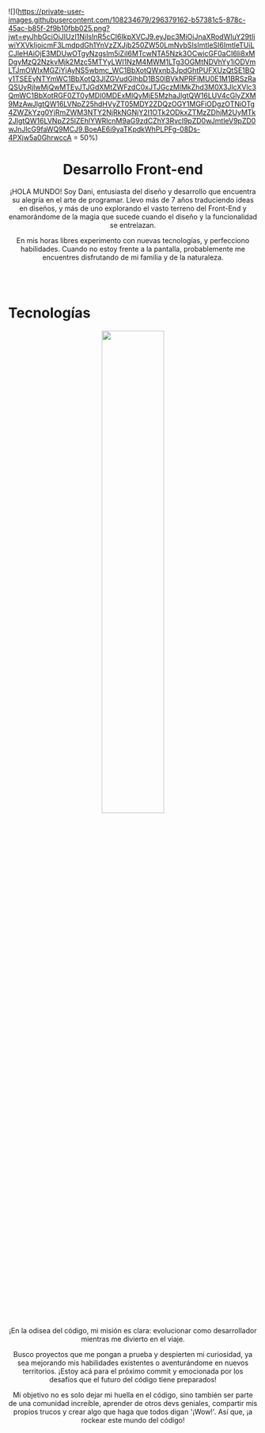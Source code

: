 ![](https://private-user-images.githubusercontent.com/108234679/296379162-b57381c5-878c-45ac-b85f-2f9b10fbb025.png?jwt=eyJhbGciOiJIUzI1NiIsInR5cCI6IkpXVCJ9.eyJpc3MiOiJnaXRodWIuY29tIiwiYXVkIjoicmF3LmdpdGh1YnVzZXJjb250ZW50LmNvbSIsImtleSI6ImtleTUiLCJleHAiOjE3MDUwOTgyNzgsIm5iZiI6MTcwNTA5Nzk3OCwicGF0aCI6Ii8xMDgyMzQ2NzkvMjk2Mzc5MTYyLWI1NzM4MWM1LTg3OGMtNDVhYy1iODVmLTJmOWIxMGZiYjAyNS5wbmc_WC1BbXotQWxnb3JpdGhtPUFXUzQtSE1BQy1TSEEyNTYmWC1BbXotQ3JlZGVudGlhbD1BS0lBVkNPRFlMU0E1M1BRSzRaQSUyRjIwMjQwMTEyJTJGdXMtZWFzdC0xJTJGczMlMkZhd3M0X3JlcXVlc3QmWC1BbXotRGF0ZT0yMDI0MDExMlQyMjE5MzhaJlgtQW16LUV4cGlyZXM9MzAwJlgtQW16LVNpZ25hdHVyZT05MDY2ZDQzOGY1MGFiODgzOTNiOTg4ZWZkYzg0YjRmZWM3NTY2NjRkNGNjY2I1OTk2ODkxZTMzZDhjM2UyMTk2JlgtQW16LVNpZ25lZEhlYWRlcnM9aG9zdCZhY3Rvcl9pZD0wJmtleV9pZD0wJnJlcG9faWQ9MCJ9.BoeAE6i9yaTKpdkWhPLPFg-08Ds-4PXjw5a0GhrwccA = 50%)

<h1 align="center" font-size=24px>Desarrollo Front-end</h1>

<p align="center" font-size=18px weight="700">
¡HOLA MUNDO! Soy Dani, 
  entusiasta del diseño y desarrollo que encuentra su alegría en el arte de programar. Llevo más de 7 años traduciendo ideas en diseños, y más de uno explorando el vasto terreno del Front-End y enamorándome de la magia que sucede cuando el diseño y la funcionalidad se entrelazan.
</p>  
<p align="center" weight="700">
En mis horas libres experimento con nuevas tecnologías, y perfecciono habilidades. Cuando no estoy frente a la pantalla, probablemente me encuentres disfrutando de mi familia y de la naturaleza.
</p>
<br>
<br>

<h1 font-size=14px>Tecnologías</h1>
<p align="center">
  <img width="50%" height="auto" src="https://user-images.githubusercontent.com/108234679/284703702-fa30e314-e0d8-443b-8495-8d2a625cbac6.png">
</p>
<br>
<br>
<p align="center" weight="700">
¡En la odisea del código, mi misión es clara: evolucionar como desarrollador mientras me divierto en el viaje.
</p>  
<p align="center" weight="700">
Busco proyectos que me pongan a prueba y despierten mi curiosidad, ya sea mejorando mis habilidades existentes o aventurándome en nuevos territorios. ¡Estoy acá para el próximo commit y emocionada por los desafíos que el futuro del código tiene preparados!
</p>  
<p align="center" weight="700">
Mi objetivo no es solo dejar mi huella en el código, sino también ser parte de una comunidad increíble, aprender de otros devs geniales, compartir mis propios trucos y crear algo que haga que todos digan '¡Wow!'. Así que, ¡a rockear este mundo del código!
</p>
<br>
